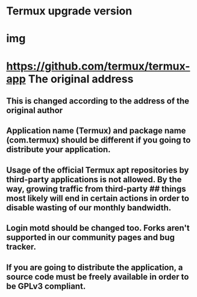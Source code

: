 # Termux upgrade version

# img 


# https://github.com/termux/termux-app The original address

## This is changed according to the address of the original author

## Application name (Termux) and package name (com.termux) should be different if you going to distribute your application.

## Usage of the official Termux apt repositories by third-party applications is not allowed. By the way, growing traffic from third-party ## things most likely will end in certain actions in order to disable wasting of our monthly bandwidth.

## Login motd should be changed too. Forks aren't supported in our community pages and bug tracker.

## If you are going to distribute the application, a source code must be freely available in order to be GPLv3 compliant.


